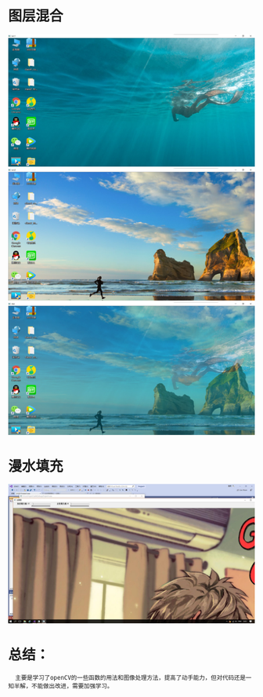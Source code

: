 # 图层混合
![](6.jpg)
![](7.jpg)
![](8.jpg)
# 漫水填充
![](5.jpg)
# 总结：
      主要是学习了openCV的一些函数的用法和图像处理方法，提高了动手能力，但对代码还是一知半解，不能做出改进，需要加强学习。